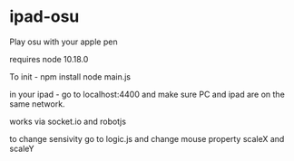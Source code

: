 # ipad-osu
Play osu with your apple pen

requires node 10.18.0

To init - 
npm install
node main.js

in your ipad -
go to localhost:4400 and make sure PC and ipad are on the same network.


works via socket.io and robotjs

to change sensivity go to logic.js and change mouse property scaleX and scaleY
